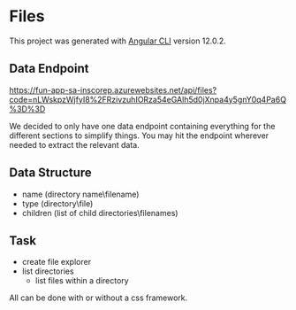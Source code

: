 # Files

This project was generated with [Angular CLI](https://github.com/angular/angular-cli) version 12.0.2.

## Data Endpoint
https://fun-app-sa-inscorep.azurewebsites.net/api/files?code=nLWskpzWjfyI8%2FRzivzuhIORza54eGAlh5d0jXnpa4y5gnY0q4Pa6Q%3D%3D

We decided to only have one data endpoint containing everything for the different sections to simplify things. 
You may hit the endpoint wherever needed to extract the relevant data.

## Data Structure

- name (directory name\filename)
- type (directory\file)
- children (list of child directories\filenames)

## Task
- create file explorer
- list directories
  - list files within a directory

All can be done with or without a css framework.
